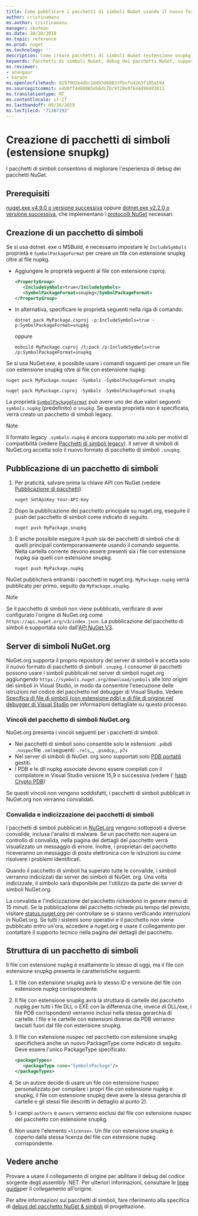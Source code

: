 ```yaml
---
title: Come pubblicare i pacchetti di simboli NuGet usando il nuovo formato di pacchetto di simboli con estensione snupkg | Microsoft Docs
author: cristinamanu
ms.author: cristinamanu
manager: skofman
ms.date: 10/30/2018
ms.topic: reference
ms.prod: nuget
ms.technology: ''
description: Come creare pacchetti di simboli NuGet (estensione snupkg).
keywords: Pacchetti di simboli NuGet, debug dei pacchetti NuGet, supporto per il debug di NuGet, simboli in pacchetti, convenzioni dei pacchetti di simboli
ms.reviewer:
- anangaur
- karann
ms.openlocfilehash: 0197902e4dbc18893d68833fbcfe4263f185a594
ms.sourcegitcommit: e4b0ff4460865db6dc7bc9f20e9f644d98493011
ms.translationtype: MT
ms.contentlocale: it-IT
ms.lasthandoff: 09/26/2019
ms.locfileid: "71307192"
---
```

# <a name="creating-symbol-packages-snupkg"></a>Creazione di pacchetti di simboli (estensione snupkg)

I pacchetti di simboli consentono di migliorare l'esperienza di debug dei pacchetti NuGet.

## <a name="prerequisites"></a>Prerequisiti

[nuget.exe v4.9.0 o versione successiva](https://www.nuget.org/downloads) oppure [dotnet.exe v2.2.0 o versione successiva](https://www.microsoft.com/net/download/dotnet-core/2.2), che implementano i [protocolli NuGet](../api/nuget-protocols.md) necessari.

## <a name="creating-a-symbol-package"></a>Creazione di un pacchetto di simboli

Se si usa dotnet. exe o MSBuild, è necessario impostare le `IncludeSymbols` proprietà e `SymbolPackageFormat` per creare un file con estensione snupkg oltre al file nupkg.

* Aggiungere le proprietà seguenti al file con estensione csproj:

   ```xml
   <PropertyGroup>
      <IncludeSymbols>true</IncludeSymbols> 
      <SymbolPackageFormat>snupkg</SymbolPackageFormat> 
   </PropertyGroup>
   ```

* In alternativa, specificare le proprietà seguenti nella riga di comando:

     ```cli
     dotnet pack MyPackage.csproj -p:IncludeSymbols=true -p:SymbolPackageFormat=snupkg
     ```

  oppure

  ```cli
  msbuild MyPackage.csproj /t:pack /p:IncludeSymbols=true /p:SymbolPackageFormat=snupkg
  ```

Se si usa NuGet.exe, è possibile usare i comandi seguenti per creare un file con estensione snupkg oltre al file con estensione nupkg:

```
nuget pack MyPackage.nuspec -Symbols -SymbolPackageFormat snupkg

nuget pack MyPackage.csproj -Symbols -SymbolPackageFormat snupkg
```

La proprietà [`SymbolPackageFormat`](/dotnet/core/tools/csproj#symbolpackageformat) può avere uno dei due valori seguenti: `symbols.nupkg` (predefinito) o `snupkg`. Se questa proprietà non è specificata, verrà creato un pacchetto di simboli legacy.

> [!Note]
> Il formato legacy `.symbols.nupkg` è ancora supportato ma solo per motivi di compatibilità (vedere [Pacchetti di simboli legacy](Symbol-Packages.md)). Il server di simboli di NuGet.org accetta solo il nuovo formato di pacchetto di simboli `.snupkg`.

## <a name="publishing-a-symbol-package"></a>Pubblicazione di un pacchetto di simboli

1. Per praticità, salvare prima la chiave API con NuGet (vedere [Pubblicazione di pacchetti](../nuget-org/publish-a-package.md)).

    ```cli
    nuget SetApiKey Your-API-Key
    ```

1. Dopo la pubblicazione del pacchetto principale su nuget.org, eseguire il push del pacchetto di simboli come indicato di seguito.

    ```cli
    nuget push MyPackage.snupkg
    ```

1. È anche possibile eseguire il push sia dei pacchetti di simboli che di quelli principali contemporaneamente usando il comando seguente. Nella cartella corrente devono essere presenti sia i file con estensione nupkg sia quelli con estensione snupkg.

    ```cli
    nuget push MyPackage.nupkg
    ```

NuGet pubblicherà entrambi i pacchetti in nuget.org. `MyPackage.nupkg` verrà pubblicato per primo, seguito da `MyPackage.snupkg`.

> [!Note]
> Se il pacchetto di simboli non viene pubblicato, verificare di aver configurato l'origine di NuGet.org come `https://api.nuget.org/v3/index.json`. La pubblicazione del pacchetto di simboli è supportata solo dall'[API NuGet V3](../api/overview.md#versioning).

## <a name="nugetorg-symbol-server"></a>Server di simboli NuGet.org

NuGet.org supporta il proprio repository del server di simboli e accetta solo il nuovo formato di pacchetto di simboli `.snupkg`. I consumer di pacchetti possono usare i simboli pubblicati nel server di simboli nuget.org aggiungendo `https://symbols.nuget.org/download/symbols` alle loro origini dei simboli in Visual Studio, in modo da consentire l'esecuzione delle istruzioni nel codice del pacchetto nel debugger di Visual Studio. Vedere [Specifica di file di simboli (con estensione pdb) e di file di origine nel debugger di Visual Studio](/visualstudio/debugger/specify-symbol-dot-pdb-and-source-files-in-the-visual-studio-debugger) per informazioni dettagliate su questo processo.

### <a name="nugetorg-symbol-package-constraints"></a>Vincoli del pacchetto di simboli NuGet.org

NuGet.org presenta i vincoli seguenti per i pacchetti di simboli:

- Nei pacchetti di simboli sono consentite solo le estensioni `.pdb`di `.nuspec`file `.xml`seguenti: `.rels`,,, `.psmdcp`,,`.p7s`
- Nel server di simboli di NuGet. org sono supportati solo [PDB portatili](https://github.com/dotnet/corefx/blob/master/src/System.Reflection.Metadata/specs/PortablePdb-Metadata.md) gestiti.
- I PDB e le dll nupkg associate devono essere compilati con il compilatore in Visual Studio versione 15,9 o successiva (vedere l' [hash Crypto PDB](https://github.com/dotnet/roslyn/issues/24429))

Se questi vincoli non vengono soddisfatti, i pacchetti di simboli pubblicati in NuGet.org non verranno convalidati. 

### <a name="symbol-package-validation-and-indexing"></a>Convalida e indicizzazione dei pacchetti di simboli

I pacchetti di simboli pubblicati in [NuGet.org](https://www.nuget.org/) vengono sottoposti a diverse convalide, inclusa l'analisi di malware. Se un pacchetto non supera un controllo di convalida, nella pagina dei dettagli del pacchetto verrà visualizzato un messaggio di errore. Inoltre, i proprietari del pacchetto riceveranno un messaggio di posta elettronica con le istruzioni su come risolvere i problemi identificati.

Quando il pacchetto di simboli ha superato tutte le convalide, i simboli verranno indicizzati dai server dei simboli di NuGet. org. Una volta indicizzate, il simbolo sarà disponibile per l'utilizzo da parte dei server di simboli NuGet.org.

La convalida e l'indicizzazione del pacchetto richiedono in genere meno di 15 minuti. Se la pubblicazione del pacchetto richiede più tempo del previsto, visitare [status.nuget.org](https://status.nuget.org/) per controllare se si stanno verificando interruzioni in NuGet.org. Se tutti i sistemi sono operativi e il pacchetto non viene pubblicato entro un'ora, accedere a nuget.org e usare il collegamento per contattare il supporto tecnico nella pagina dei dettagli del pacchetto.

## <a name="symbol-package-structure"></a>Struttura di un pacchetto di simboli

Il file con estensione nupkg è esattamente lo stesso di oggi, ma il file con estensione snupkg presenta le caratteristiche seguenti:

1) Il file con estensione snupkg avrà lo stesso ID e versione del file con estensione nupkg corrispondente.
2) Il file con estensione snupkg avrà la struttura di cartelle del pacchetto nupkg per tutti i file DLL o EXE con la differenza che, invece di DLL/exe, i file PDB corrispondenti verranno inclusi nella stessa gerarchia di cartelle. I file e le cartelle con estensioni diverse da PDB verranno lasciati fuori dal file con estensione snupkg.
3) Il file con estensione nuspec nel pacchetto con estensione snupkg specificherà anche un nuovo PackageType come indicato di seguito. Deve essere l'unico PackageType specificato.

   ```xml
   <packageTypes>
      <packageType name="SymbolsPackage"/>
   </packageTypes>
   ```

4) Se un autore decide di usare un file con estensione nuspec personalizzato per compilare i propri file con estensione nupkg e snupkg, il file con estensione snupkg deve avere la stessa gerarchia di cartelle e gli stessi file descritti in dettaglio al punto 2).
5) I campi ```authors``` e ```owners``` verranno esclusi dal file con estensione nuspec del pacchetto con estensione snupkg.
6) Non usare l'elemento ```<license>```. Un file con estensione snupkg è coperto dalla stessa licenza del file con estensione nupkg corrispondente.

## <a name="see-also"></a>Vedere anche

Provare a usare il collegamento di origine per abilitare il debug del codice sorgente degli assembly .NET. Per ulteriori informazioni, consultare le [linee guida](/dotnet/standard/library-guidance/sourcelink)per il collegamento all'origine.

Per altre informazioni sui pacchetti di simboli, fare riferimento alla specifica di [debug del pacchetto NuGet & simboli](https://github.com/NuGet/Home/wiki/NuGet-Package-Debugging-&-Symbols-Improvements) di progettazione.
